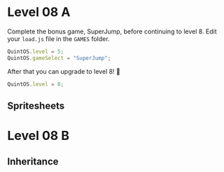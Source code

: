 # Level 08 A

Complete the bonus game, SuperJump, before continuing to level 8. Edit your `load.js` file in the `GAMES` folder.

```js
QuintOS.level = 5;
QuintOS.gameSelect = "SuperJump";
```

After that you can upgrade to level 8! 🥳

```js
QuintOS.level = 8;
```

## Spritesheets

# Level 08 B

## Inheritance
